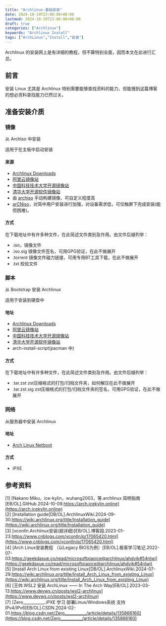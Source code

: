 ```yaml
---
title: "Archlinux-基础安装"
date: 2024-10-19T23:00:00+08:00
lastmod: 2024-10-19T23:00:00+08:00
draft: true
categories: ["Archlinux"]
keywords: "Archlinux Install"
tags: ["ArchLinux","Install","安装"]
---
```


Archlinux 的安装网上是有详细的教程，但不算特别全面，因而本文在此进行汇总。
<!--more-->

## 前言

安装 Linux 尤其是 Archlinux 特别需要能够查找资料的能力，但能搜到这篇博客的想必资料查找能力已然过关。

## 准备安装介质

### 镜像

从 ArchIso 中安装

适用于在主板中启动安装

#### 来源

- [Archlinux Downloads](https://archlinux.org/download)
- [阿里云镜像站](https://mirrors.aliyun.com/archlinux/iso/latest/)
- [中国科技技术大学开源镜像站](https://mirrors.ustc.edu.cn/archlinux/iso/latest/)
- [清华大学开源软件镜像站](https://mirrors.tuna.tsinghua.edu.cn/archlinux/iso/latest/)
- 由 [archiso](https://wiki.archlinux.org/title/Archiso) 手动构建镜像，可自定义程度高
- [arCNiso](https://github.com/clsty/arCNiso/releases/latest)，对简中用户安装进行加强，对设备需求低，可仅触屏下完成安装(能但困难)。

#### 方式

在下载地址中有许多种文件，在此简述文件类别及作用。由文件后缀列举：

- .iso，镜像文件
- .iso.sig 镜像文件签名，可用GPG验证，在此不做展开
- .torrent 镜像文件磁力链接，可用专用BT工具下载，在此不做展开
- .txt 校验文件

### 脚本

从 Bootstrap 安装 Archlinux

适用于安装到硬盘中

#### 地址

- [Archlinux Downloads](https://archlinux.org/download)
- [阿里云镜像站](https://mirrors.aliyun.com/archlinux/iso/latest/)
- [中国科技技术大学开源镜像站](https://mirrors.ustc.edu.cn/archlinux/iso/latest/)
- [清华大学开源软件镜像站](https://mirrors.tuna.tsinghua.edu.cn/archlinux/iso/latest/)
- arch-install-script(pacman 中)

#### 方式

在下载地址中有许多种文件，在此简述文件类别及作用。由文件后缀列举：

- .tar.zst zst压缩格式的打包/归档文件夹，如何解压在此不做展开
- .tar.zst.sig zst压缩格式的打包/归档文件夹的签名，可用GPG验证，在此不做展开

### 网络

从服务器中安装 Archlinux

#### 地址

- [Arch Linux Netboot](https://archlinux.org/releng/netboot)

#### 方式

- iPXE

## 参考资料

[1] [Nakano Miku，ice-kylin，wuhang2003，等.archlinux 简明指南[EB/OL].GitHub.2024-10-09.https://arch.icekylin.online](https://arch.icekylin.online)  
[2] [Installation guide[DB/OL].ArchlinuxWiki.2024-09-30.https://wiki.archlinux.org/title/Installation_guide](https://wiki.archlinux.org/title/Installation_guide)  
[3] [vconlln.Archlinux安装(超详细)[EB/OL].博客园.2023-01-23.https://www.cnblogs.com/vconlln/p/17065420.html](https://www.cnblogs.com/vconlln/p/17065420.html)  
[4] [Arch Linux安装教程 （以Legacy BIOS为例）[EB/OL].极客学习笔记.2022-07-03.https://geekdaxue.co/read/microsoftxiaoice@archlinux/ahdvik#54nlwi](https://geekdaxue.co/read/microsoftxiaoice@archlinux/ahdvik#54nlwi)  
[5] [Install Arch Linux from existing Linux[DB/OL].ArchlinuxWiki.2024-07-29.https://wiki.archlinux.org/title/Install_Arch_Linux_from_existing_Linux](https://wiki.archlinux.org/title/Install_Arch_Linux_from_existing_Linux)  
[6] [王帅.WSL2 安装 ArchLinux —— In The Arch Way[EB/OL].2023-03-13.https://www.devws.cn/posts/wsl2-archlinux](https://www.devws.cn/posts/wsl2-archlinux)  
[7] [Zero___________.iPXE 学习 部署Linux/Windows系统 支持IPv4/IPv6[EB/OL].CSDN.2024-02-01.https://blog.csdn.net/Zero___________/article/details/135866160](https://blog.csdn.net/Zero___________/article/details/135866160)
